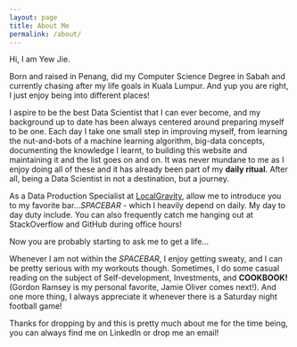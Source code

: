 ```yaml
---
layout: page
title: About Me
permalink: /about/
---
```


Hi, I am Yew Jie.

Born and raised in Penang, did my Computer Science Degree in Sabah and currently chasing after my life goals in Kuala Lumpur. And yup you are right, I just enjoy being into different places!

I aspire to be the best Data Scientist that I can ever become, and my background up to date has been always centered around preparing myself to be one. Each day I take one small step in improving myself, from learning the nut-and-bots of a machine learning algorithm, big-data concepts, documenting the knowledge I learnt, to building this website and maintaining it and the list goes on and on. It was never mundane to me as I enjoy doing all of these and it has already been part of my __daily ritual__. After all, being a Data Scientist in not a destination, but a journey.

As a Data Production Specialist at [LocalGravity](https://www.localgravity.com/), allow me to introduce you to my favorite bar..._*SPACEBAR*_ - which I heavily depend on daily. My day to day duty include. You can also frequently catch me hanging out at StackOverflow and GitHub during office hours!

Now you are probably starting to ask me to get a life...

Whenever I am not within the _*SPACEBAR*_, I enjoy getting sweaty, and I can be pretty serious with my workouts though. Sometimes, I do some casual reading on the subject of Self-development, Investments, and **COOKBOOK!** (Gordon Ramsey is my personal favorite, Jamie Oliver comes next!). And one more thing, I always appreciate it whenever there is a Saturday night football game!

Thanks for dropping by and this is pretty much about me for the time being, you can always find me on LinkedIn or drop me an email!


